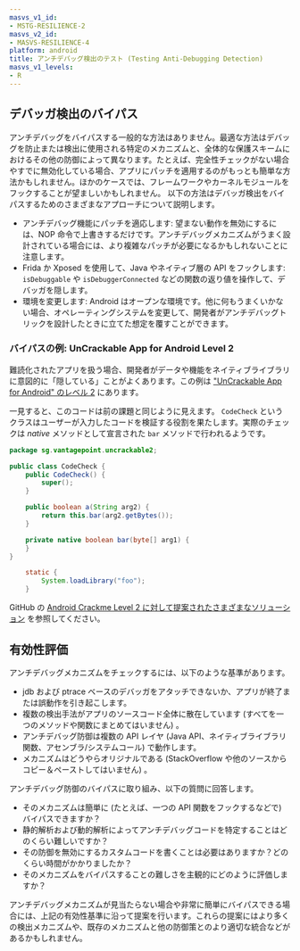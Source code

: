 ```yaml
---
masvs_v1_id:
- MSTG-RESILIENCE-2
masvs_v2_id:
- MASVS-RESILIENCE-4
platform: android
title: アンチデバッグ検出のテスト (Testing Anti-Debugging Detection)
masvs_v1_levels:
- R
---
```


## デバッガ検出のバイパス

アンチデバッグをバイパスする一般的な方法はありません。最適な方法はデバッグを防止または検出に使用される特定のメカニズムと、全体的な保護スキームにおけるその他の防御によって異なります。たとえば、完全性チェックがない場合やすでに無効化している場合、アプリにパッチを適用するのがもっとも簡単な方法かもしれません。ほかのケースでは、フレームワークやカーネルモジュールをフックすることが望ましいかもしれません。
以下の方法はデバッガ検出をバイパスするためのさまざまなアプローチについて説明します。

- アンチデバッグ機能にパッチを適応します: 望まない動作を無効にするには、NOP 命令で上書きするだけです。アンチデバッグメカニズムがうまく設計されている場合には、より複雑なパッチが必要になるかもしれないことに注意します。
- Frida か Xposed を使用して、Java やネイティブ層の API をフックします: `isDebuggable` や `isDebuggerConnected` などの関数の返り値を操作して、デバッガを隠します。
- 環境を変更します: Android はオープンな環境です。他に何もうまくいかない場合、オペレーティングシステムを変更して、開発者がアンチデバッグトリックを設計したときに立てた想定を覆すことができます。

### バイパスの例: UnCrackable App for Android Level 2

難読化されたアプリを扱う場合、開発者がデータや機能をネイティブライブラリに意図的に「隠している」ことがよくあります。この例は ["UnCrackable App for Android" のレベル 2](../../../Document/0x08b-Reference-Apps.md#android-uncrackable-l2) にあります。

一見すると、このコードは前の課題と同じように見えます。 `CodeCheck` というクラスはユーザーが入力したコードを検証する役割を果たします。実際のチェックは _native_ メソッドとして宣言された `bar` メソッドで行われるようです。

```java
package sg.vantagepoint.uncrackable2;

public class CodeCheck {
    public CodeCheck() {
        super();
    }

    public boolean a(String arg2) {
        return this.bar(arg2.getBytes());
    }

    private native boolean bar(byte[] arg1) {
    }
}

    static {
        System.loadLibrary("foo");
    }
```

GitHub の [Android Crackme Level 2 に対して提案されたさまざまなソリューション](https://mas.owasp.org/crackmes/Android#android-uncrackable-l2 "Solutions Android Crackme Level 2") を参照してください。

## 有効性評価

アンチデバッグメカニズムをチェックするには、以下のような基準があります。

- jdb および ptrace ベースのデバッガをアタッチできないか、アプリが終了または誤動作を引き起こします。
- 複数の検出手法がアプリのソースコード全体に散在しています (すべてを一つのメソッドや関数にまとめてはいません) 。
- アンチデバッグ防御は複数の API レイヤ (Java API、ネイティブライブラリ関数、アセンブラ/システムコール) で動作します。
- メカニズムはどうやらオリジナルである (StackOverflow や他のソースからコピー＆ペーストしてはいません) 。

アンチデバッグ防御のバイパスに取り組み、以下の質問に回答します。

- そのメカニズムは簡単に (たとえば、一つの API 関数をフックするなどで) バイパスできますか？
- 静的解析および動的解析によってアンチデバッグコードを特定することはどのくらい難しいですか？
- その防御を無効にするカスタムコードを書くことは必要はありますか？どのくらい時間がかかりましたか？
- そのメカニズムをバイパスすることの難しさを主観的にどのように評価しますか？

アンチデバッグメカニズムが見当たらない場合や非常に簡単にバイパスできる場合には、上記の有効性基準に沿って提案を行います。これらの提案にはより多くの検出メカニズムや、既存のメカニズムと他の防御策とのより適切な統合などがあるかもしれません。
